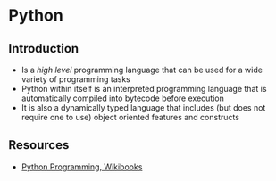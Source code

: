 # Python

## Introduction

- Is a _high level_ programming language that can be used for a wide variety of programming tasks
- Python within itself is an interpreted programming language that is automatically compiled into bytecode before execution
- It is also a dynamically typed language that includes (but does not require one to use) object oriented features and constructs

## Resources

- [Python Programming, Wikibooks](https://upload.wikimedia.org/wikipedia/commons/9/91/Python_Programming.pdf)
